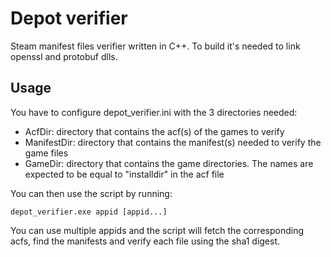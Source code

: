 # Depot verifier
Steam manifest files verifier written in C++. To build it's needed to link openssl and protobuf dlls.

## Usage
You have to configure depot_verifier.ini with the 3 directories needed:
- AcfDir: directory that contains the acf(s) of the games to verify
- ManifestDir: directory that contains the manifest(s) needed to verify the game files
- GameDir: directory that contains the game directories. The names are expected to be equal to "installdir" in the acf file

You can then use the script by running:
```
depot_verifier.exe appid [appid...]
```
You can use multiple appids and the script will fetch the corresponding acfs, find the manifests and verify each file using the sha1 digest.
